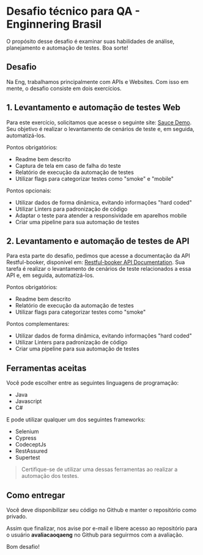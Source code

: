 # Desafio técnico para QA - Enginnering Brasil
O propósito desse desafio é examinar suas habilidades de análise, planejamento e automação de testes. Boa sorte!

## Desafio
Na Eng, trabalhamos principalmente com APIs e Websites. Com isso em mente, o desafio consiste em dois exercícios.

## 1. Levantamento e automação de testes Web
Para este exercício, solicitamos que acesse o seguinte site: [Sauce Demo](https://www.saucedemo.com/). Seu objetivo é realizar o levantamento de cenários de teste e, em seguida, automatizá-los.

Pontos obrigatórios:
- Readme bem descrito
- Captura de tela em caso de falha do teste
- Relatório de execução da automação de testes
- Utilizar flags para categorizar testes como "smoke" e "mobile"
 
Pontos opcionais:
 - Utilizar dados de forma dinâmica, evitando informações "hard coded"
 - Utilizar Linters para padronização de código
 - Adaptar o teste para atender a responsividade em aparelhos mobile
 - Criar uma pipeline para sua automação de testes

## 2. Levantamento e automação de testes de API
Para esta parte do desafio, pedimos que acesse a documentação da API Restful-booker, disponível em: [Restful-booker API Documentation](https://restful-booker.herokuapp.com/apidoc/index.html). Sua tarefa é realizar o levantamento de cenários de teste relacionados a essa API e, em seguida, automatizá-los.

Pontos obrigatórios:
- Readme bem descrito
- Relatório de execução da automação de testes
- Utilizar flags para categorizar testes como "smoke"

 Pontos complementares:
- Utilizar dados de forma dinâmica, evitando informações "hard coded"
- Utilizar Linters para padronização de código
- Criar uma pipeline para sua automação de testes

## Ferramentas aceitas
Você pode escolher entre as seguintes linguagens de programação:
- Java
- Javascript
- C#

E pode utilizar qualquer um dos seguintes frameworks:
- Selenium
- Cypress
- CodeceptJs
- RestAssured
- Supertest

> Certifique-se de utilizar uma dessas ferramentas ao realizar a
> automação dos testes.

## Como entregar
Você deve disponibilizar seu código no Github e manter o repositório como privado.

Assim que finalizar, nos avise por e-mail e libere acesso ao repositório para o usuário **avaliacaoqaeng** no Github para seguirmos com a avaliação.

Bom desafio!
